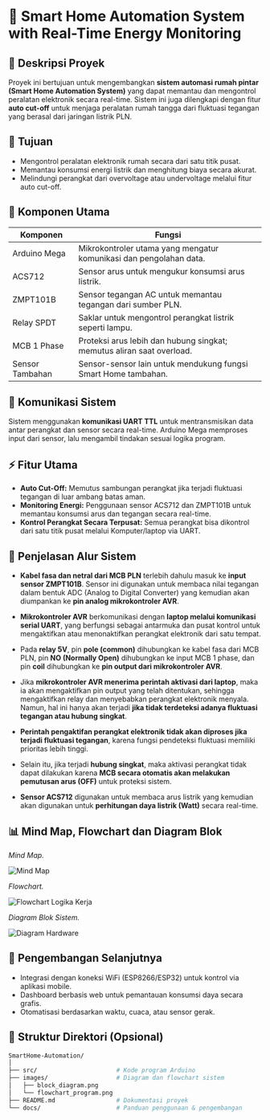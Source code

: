 # 🔌 Smart Home Automation System with Real-Time Energy Monitoring

## 📘 Deskripsi Proyek

Proyek ini bertujuan untuk mengembangkan **sistem automasi rumah pintar (Smart Home Automation System)** yang dapat memantau dan mengontrol peralatan elektronik secara real-time. Sistem ini juga dilengkapi dengan fitur **auto cut-off** untuk menjaga peralatan rumah tangga dari fluktuasi tegangan yang berasal dari jaringan listrik PLN.

## 🎯 Tujuan

- Mengontrol peralatan elektronik rumah secara dari satu titik pusat.
- Memantau konsumsi energi listrik dan menghitung biaya secara akurat.
- Melindungi perangkat dari overvoltage atau undervoltage melalui fitur auto cut-off.

## 🧠 Komponen Utama

| Komponen       | Fungsi                                                                 |
|----------------|------------------------------------------------------------------------|
| Arduino Mega   | Mikrokontroler utama yang mengatur komunikasi dan pengolahan data.     |
| ACS712         | Sensor arus untuk mengukur konsumsi arus listrik.                      |
| ZMPT101B       | Sensor tegangan AC untuk memantau tegangan dari sumber PLN.            |
| Relay SPDT     | Saklar untuk mengontrol perangkat listrik seperti lampu.      |
| MCB 1 Phase    | Proteksi arus lebih dan hubung singkat; memutus aliran saat overload.  |
| Sensor Tambahan| Sensor-sensor lain untuk mendukung fungsi Smart Home tambahan.         |


## 🔗 Komunikasi Sistem

Sistem menggunakan **komunikasi UART TTL** untuk mentransmisikan data antar perangkat dan sensor secara real-time. Arduino Mega memproses input dari sensor, lalu mengambil tindakan sesuai logika program.

## ⚡ Fitur Utama

- **Auto Cut-Off:** Memutus sambungan perangkat jika terjadi fluktuasi tegangan di luar ambang batas aman.
- **Monitoring Energi:** Penggunaan sensor ACS712 dan ZMPT101B untuk memantau konsumsi arus dan tegangan secara real-time.
- **Kontrol Perangkat Secara Terpusat:** Semua perangkat bisa dikontrol dari satu titik pusat melalui Komputer/laptop via UART.

## 🧩 Penjelasan Alur Sistem

- **Kabel fasa dan netral dari MCB PLN** terlebih dahulu masuk ke **input sensor ZMPT101B**. Sensor ini digunakan untuk membaca nilai tegangan dalam bentuk ADC (Analog to Digital Converter) yang kemudian akan diumpankan ke **pin analog mikrokontroler AVR**.

- **Mikrokontroler AVR** berkomunikasi dengan **laptop melalui komunikasi serial UART**, yang berfungsi sebagai antarmuka dan pusat kontrol untuk mengaktifkan atau menonaktifkan perangkat elektronik dari satu tempat.

- Pada **relay 5V**, pin **pole (common)** dihubungkan ke kabel fasa dari MCB PLN, pin **NO (Normally Open)** dihubungkan ke input MCB 1 phase, dan pin **coil** dihubungkan ke **pin output dari mikrokontroler AVR**.

- Jika **mikrokontroler AVR menerima perintah aktivasi dari laptop**, maka ia akan mengaktifkan pin output yang telah ditentukan, sehingga mengaktifkan relay dan menyebabkan perangkat elektronik menyala. Namun, hal ini hanya akan terjadi **jika tidak terdeteksi adanya fluktuasi tegangan atau hubung singkat**.

- **Perintah pengaktifan perangkat elektronik tidak akan diproses jika terjadi fluktuasi tegangan**, karena fungsi pendeteksi fluktuasi memiliki prioritas lebih tinggi. 

- Selain itu, jika terjadi **hubung singkat**, maka aktivasi perangkat tidak dapat dilakukan karena **MCB secara otomatis akan melakukan pemutusan arus (OFF)** untuk proteksi sistem.

- **Sensor ACS712** digunakan untuk membaca arus listrik yang kemudian akan digunakan untuk **perhitungan daya listrik (Watt)** secara real-time.


## 📊 Mind Map, Flowchart dan Diagram Blok

*Mind Map.*

![Mind Map](https://github.com/user-attachments/assets/68314629-e209-4303-87ca-301ea59e8e5e)


*Flowchart.*

![Flowchart Logika Kerja](https://github.com/user-attachments/assets/52e0e276-9046-4dce-b638-a6a6c75a07c6)

*Diagram Blok Sistem.*

![Diagram Hardware](https://github.com/user-attachments/assets/b0157a11-7a6a-47e7-8a83-55169e7f089e)


## 🚀 Pengembangan Selanjutnya

- Integrasi dengan koneksi WiFi (ESP8266/ESP32) untuk kontrol via aplikasi mobile.
- Dashboard berbasis web untuk pemantauan konsumsi daya secara grafis.
- Otomatisasi berdasarkan waktu, cuaca, atau sensor gerak.

## 📁 Struktur Direktori (Opsional)
```bash
SmartHome-Automation/
│
├── src/                      # Kode program Arduino
├── images/                   # Diagram dan flowchart sistem
│   ├── block_diagram.png
│   └── flowchart_program.png
├── README.md                 # Dokumentasi proyek
└── docs/                     # Panduan penggunaan & pengembangan
